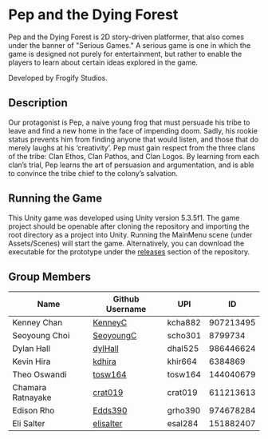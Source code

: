 # Pep and the Dying Forest

Pep and the Dying Forest is 2D story-driven platformer, that also comes under the banner of "Serious Games." A serious game is one in which the game is designed not purely for entertainment, but rather to enable the players to learn about certain ideas explored in the game.

Developed by Frogify Studios.

## Description

Our protagonist is Pep, a naive young frog that must persuade his tribe to leave and find a new home in the face of impending doom. Sadly, his rookie status prevents him from finding anyone that would listen, and those that do merely laughs at his ‘creativity’. Pep must gain respect from the three clans of the tribe: Clan Ethos, Clan Pathos, and Clan Logos. By learning from each clan’s trial, Pep learns the art of persuasion and argumentation, and is able to convince the tribe chief to the colony’s salvation.

## Running the Game

This Unity game was developed using Unity version 5.3.5f1. The game project should be openable after cloning the
repository and importing the root directory as a project into Unity. Running the MainMenu scene (under Assets/Scenes)
will start the game. Alternatively, you can download the executable for the prototype under the
[releases](https://github.com/tosw164/Frogify/releases) section of the repository.

## Group Members
| Name  | Github Username | UPI | ID |
| ------------- | ------------- | ---- | -------|
| Kenney Chan | [KenneyC](https://github.com/KenneyC) | kcha882 | 907213495 |
| Seoyoung Choi | [SeoyoungC](https://github.com/SeoyoungC) | scho301 | 8799734 |
| Dylan Hall | [dylHall](https://github.com/dylHall) | dhal525 | 986446624 |
| Kevin Hira | [kdhira](https://github.com/kdhira) | khir664 | 6384869 |
| Theo Oswandi | [tosw164](https://github.com/tosw164) | tosw164 | 144040679 |
| Chamara Ratnayake | [crat019](https://github.com/crat019) | crat019 | 611213613 |
| Edison Rho | [Edds390](https://github.com/Edds390) | grho390 | 974678284 |
| Eli Salter | [elisalter](https://github.com/elisalter) | esal284 | 151882407 |

